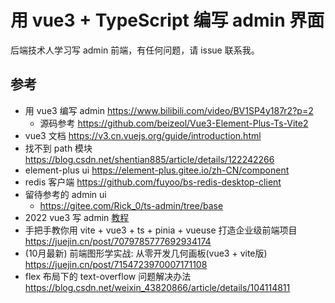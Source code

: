 # 用 vue3 + TypeScript 编写 admin 界面
后端技术人学习写 admin 前端，有任何问题，请 issue 联系我。

## 参考
* 用 vue3 编写 admin https://www.bilibili.com/video/BV1SP4y187r2?p=2
    * 源码参考 https://github.com/beizeol/Vue3-Element-Plus-Ts-Vite2
* vue3 文档 https://v3.cn.vuejs.org/guide/introduction.html
* 找不到 path 模块 https://blog.csdn.net/shentian885/article/details/122242266
* element-plus ui https://element-plus.gitee.io/zh-CN/component
* redis 客户端 https://github.com/fuyoo/bs-redis-desktop-client
* 留待参考的 admin ui
    * https://gitee.com/Rick_0/ts-admin/tree/base
* 2022 vue3 写 admin [教程](https://www.bilibili.com/video/BV1nr4y1G73d/) 
* 手把手教你用 vite + vue3 + ts + pinia + vueuse 打造企业级前端项目 https://juejin.cn/post/7079785777692934174
* (10月最新) 前端图形学实战: 从零开发几何画板(vue3 + vite版) https://juejin.cn/post/7154723970007171108
* flex 布局下的 text-overflow 问题解决办法 https://blog.csdn.net/weixin_43820866/article/details/104114811
